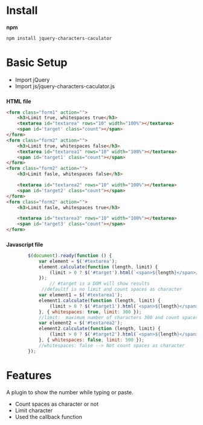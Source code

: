
# Install
**npm**
```bash
npm install jquery-characters-caculator
```
# Basic Setup
####
* Import jQuery
* Import js/jquery-characters-caculator.js
###
###
**HTML file**
```html
<form class="form1" action="">
    <h3>Limit true, whitespaces true</h3>
    <textarea id="textarea" rows="10" width="100%"></textarea>
    <span id='target' class="count"></span>
</form>
<form class="form2" action="">
    <h3>Limit true, whitespaces false</h3>
    <textarea id="textarea1" rows="10" width="100%"></textarea>
    <span id='target1' class="count"></span>
</form>
<form class="form2" action="">
    <h3>Limit fasle, whitespaces false</h3>

    <textarea id="textarea2" rows="10" width="100%"></textarea>
    <span id='target2' class="count"></span>
</form>
<form class="form2" action="">
    <h3>Limit fasle, whitespaces true</h3>

    <textarea id="textarea3" rows="10" width="100%"></textarea>
    <span id='target3' class="count"></span>
</form>
```
###
###
**Javascript file**
```js
        $(document).ready(function () {
            var element = $('#textarea');
            element.calculate(function (length, limit) {
                (limit > 0 ? $('#target').html(`<span>${length}</span>/${limit}`) : $('#target').html(`${length}`));
            });
                // #target is a DOM will show results
             //defaultf is no limit and count spaces as character
            var element1 = $('#textarea1');
            element1.calculate(function (length, limit) {
                (limit > 0 ? $('#target1').html(`<span>${length}</span>/${limit}`) : $('#target1').html(`${length}`));
            }, { whitespaces: true, limit: 300 });
            //limit:  maximum number of characters 300 and count spaces as character
            var element2 = $('#textarea2');
            element2.calculate(function (length, limit) {
                (limit > 0 ? $('#target2').html(`<span>${length}</span>/${limit}`) : $('#target2').html(`${length}`));
            }, { whitespaces: false, limit: 500 });
            //whitespaces: false --> Not count spaces as character
        });


```

# Features
A plugin to show the number while typing or paste.
<ul>
  <li>Count spaces as character or not</li>
  <li>Limit character</li>
  <li>Used the callback function</li>
 </ul>

